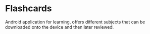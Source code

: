 Flashcards
====
Android application for learning, offers different subjects that can be downloaded onto the device and then later reviewed.
